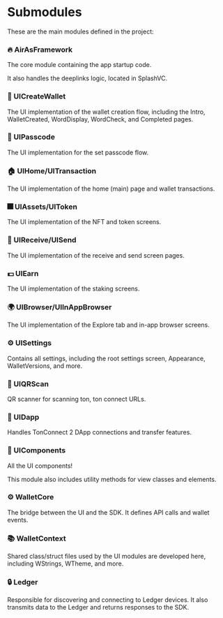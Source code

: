 # Submodules

These are the main modules defined in the project:

### :fire: AirAsFramework

The core module containing the app startup code.

It also handles the deeplinks logic, located in SplashVC.

### :popcorn: UICreateWallet

The UI implementation of the wallet creation flow, including the Intro, WalletCreated, WordDisplay, WordCheck, and Completed pages.

### :key: UIPasscode
The UI implementation for the set passcode flow.

### :house: UIHome/UITransaction

The UI implementation of the home (main) page and wallet transactions.

### :fireworks: UIAssets/UIToken

The UI implementation of the NFT and token screens.

### :rocket: UIReceive/UISend

The UI implementation of the receive and send screen pages.

### :dollar: UIEarn

The UI implementation of the staking screens.

### :earth_africa: UIBrowser/UIInAppBrowser

The UI implementation of the Explore tab and in-app browser screens.

### :gear: UISettings

Contains all settings, including the root settings screen, Appearance, WalletVersions, and more.

### :movie_camera: UIQRScan

QR scanner for scanning ton, ton connect URLs.

### :rocket: UIDapp

Handles TonConnect 2 DApp connections and transfer features.

### :jack_o_lantern: UIComponents

All the UI components!

This module also includes utility methods for view classes and elements.

### :gear: WalletCore

The bridge between the UI and the SDK. It defines API calls and wallet events.

### :books: WalletContext

Shared class/struct files used by the UI modules are developed here, including WStrings, WTheme, and more.

### :lock: Ledger

Responsible for discovering and connecting to Ledger devices. It also transmits data to the Ledger and returns responses to the SDK.
